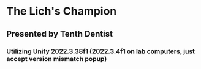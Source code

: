 # The Lich's Champion
## Presented by Tenth Dentist
### Utilizing Unity 2022.3.38f1 (2022.3.4f1 on lab computers, just accept version mismatch popup)
